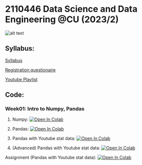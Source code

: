 # 2110446 Data Science and Data Engineering @CU (2023/2)

![alt text](https://github.com/pvateekul/2110446_DSDE_2023s2/blob/fe7d455e96bcdbd5b9a559c133c18452d0b4de15/img/meme-5.png "join ds")

## Syllabus:

[Syllabus](https://docs.google.com/document/d/1_4rCDzA0KwgGOh7CJ1s743QgCGgYW5lITbyRDdr1LoM/edit?usp=sharing)

[Registration questionaire](https://docs.google.com/forms/d/e/1FAIpQLScyiKFawV3Yj1F6nt4t9we37GxGMmiPqOanYbLExlEsUSRsOQ/viewform)

[Youtube Playlist](https://www.youtube.com/playlist?list=PLvso6gxDmsESeseoI8Bo3EVIBEFgZvW1c)

## Code:

### Week01: Intro to Numpy, Pandas

1. Numpy: [![Open In Colab](https://raw.githubusercontent.com/pvateekul/2110531_DSDE_2023s1/main/img/colab-badge.svg)](https://colab.research.google.com/github/pvateekul/2110531_DSDE_2023s1/blob/main/code/Week01_Intro_Pandas/1_Numpy.ipynb)

2. Pandas: [![Open In Colab](https://raw.githubusercontent.com/pvateekul/2110531_DSDE_2023s1/main/img/colab-badge.svg)](https://colab.research.google.com/drive/1OfAxmzIkMEwaDbgKGSWIrUID5JalTqT7#scrollTo=ezoEs7UliHFh)

3. Pandas with Youtube stat data: [![Open In Colab](https://raw.githubusercontent.com/pvateekul/2110531_DSDE_2023s1/main/img/colab-badge.svg)](https://colab.research.google.com/github/pvateekul/2110531_DSDE_2023s1/blob/main/code/Week01_Intro_Pandas/3_Pandas_(Data_Set_Trending_YouTube_Video_Statistics).ipynb)

4. (Advanced) Pandas with Youtube stat data: [![Open In Colab](https://raw.githubusercontent.com/pvateekul/2110531_DSDE_2023s1/main/img/colab-badge.svg)](https://colab.research.google.com/github/pvateekul/2110531_DSDE_2023s1/blob/main/code/Week01_Intro_Pandas/4_Advanced_Pandas_(Data_Set_Trending_YouTube_Video_Statistics).ipynb)

Assignment (Pandas with Youtube stat data): [![Open In Colab](https://raw.githubusercontent.com/pvateekul/2110531_DSDE_2023s1/main/img/colab-badge.svg)](https://colab.research.google.com/github/pvateekul/2110531_DSDE_2023s1/blob/main/code/Week01_Intro_Pandas/5_PandasAssignment.ipynb)

<!--- comment ---!>
